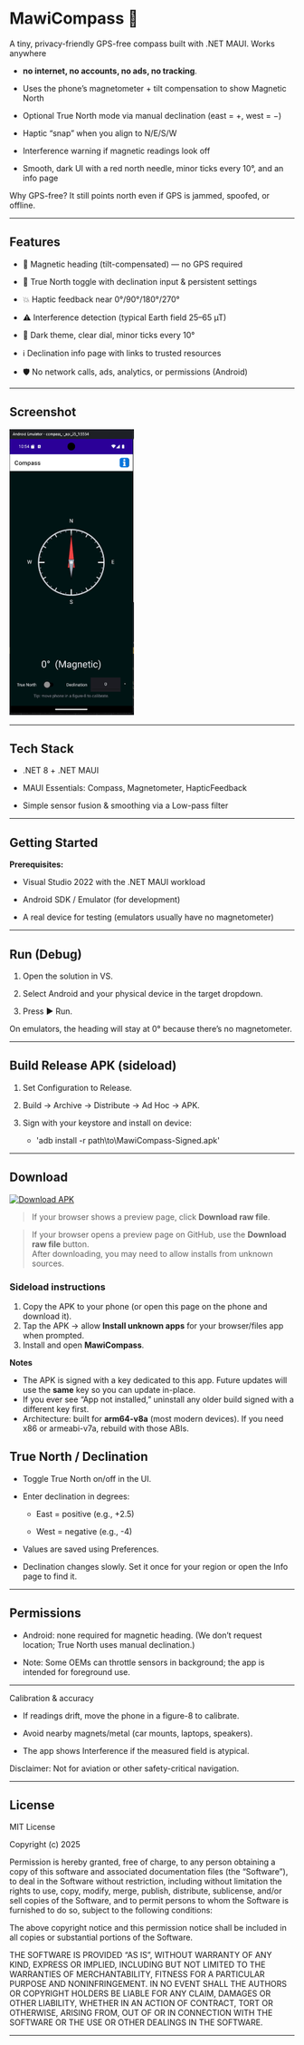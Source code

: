 ﻿# MawiCompass 🧭

A tiny, privacy-friendly GPS-free compass built with .NET MAUI.
Works anywhere 

- **no internet, no accounts, no ads, no tracking**.

- Uses the phone’s magnetometer + tilt compensation to show Magnetic North

- Optional True North mode via manual declination (east = +, west = −)

- Haptic “snap” when you align to N/E/S/W

- Interference warning if magnetic readings look off

- Smooth, dark UI with a red north needle, minor ticks every 10°, and an info page

Why GPS-free? It still points north even if GPS is jammed, spoofed, or offline.

--- 

## Features

- 🧭 Magnetic heading (tilt-compensated) — no GPS required

- 🎯 True North toggle with declination input & persistent settings

- 💥 Haptic feedback near 0°/90°/180°/270°

- ⚠️ Interference detection (typical Earth field 25–65 µT)

- 🌙 Dark theme, clear dial, minor ticks every 10°

- ℹ️ Declination info page with links to trusted resources

- 🛡️ No network calls, ads, analytics, or permissions (Android)

---  

## Screenshot

<img src="Resources/Images/app.png" alt="1" width="220">

---

## Tech Stack

- .NET 8 + .NET MAUI

- MAUI Essentials: Compass, Magnetometer, HapticFeedback

- Simple sensor fusion & smoothing via a Low-pass filter

---

## Getting Started

**Prerequisites:**

- Visual Studio 2022 with the .NET MAUI workload

- Android SDK / Emulator (for development)

- A real device for testing (emulators usually have no magnetometer)

---

## Run (Debug)

1. Open the solution in VS.

2. Select Android and your physical device in the target dropdown.

3. Press ▶ Run.

On emulators, the heading will stay at 0° because there’s no magnetometer.

---

## Build Release APK (sideload)

1. Set Configuration to Release.

2. Build → Archive → Distribute → Ad Hoc → APK.

3. Sign with your keystore and install on device:
	- 'adb install -r path\to\MawiCompass-Signed.apk'

---

## Download

[![Download APK](https://img.shields.io/badge/Download-APK-2ea44f?style=for-the-badge)](APK/com.bax.mawicompass.apk?raw=1)

> If your browser shows a preview page, click **Download raw file**.

> If your browser opens a preview page on GitHub, use the **Download raw file** button.  
> After downloading, you may need to allow installs from unknown sources.

### Sideload instructions
1. Copy the APK to your phone (or open this page on the phone and download it).
2. Tap the APK → allow **Install unknown apps** for your browser/files app when prompted.
3. Install and open **MawiCompass**.

**Notes**
- The APK is signed with a key dedicated to this app. Future updates will use the **same** key so you can update in-place.
- If you ever see “App not installed,” uninstall any older build signed with a different key first.
- Architecture: built for **arm64-v8a** (most modern devices). If you need x86 or armeabi-v7a, rebuild with those ABIs.


## True North / Declination

- Toggle True North on/off in the UI.

- Enter declination in degrees:

	- East = positive (e.g., +2.5)

	- West = negative (e.g., -4)

- Values are saved using Preferences.

- Declination changes slowly. Set it once for your region or open the Info page to find it.

--- 

## Permissions

- Android: none required for magnetic heading.
(We don’t request location; True North uses manual declination.)

- Note: Some OEMs can throttle sensors in background; the app is intended for foreground use.

--- 

Calibration & accuracy

- If readings drift, move the phone in a figure-8 to calibrate.

- Avoid nearby magnets/metal (car mounts, laptops, speakers).

- The app shows Interference if the measured field is atypical.

Disclaimer: Not for aviation or other safety-critical navigation.

--- 

## License

MIT License

Copyright (c) 2025 <bax082024>

Permission is hereby granted, free of charge, to any person obtaining a copy
of this software and associated documentation files (the “Software”), to deal
in the Software without restriction, including without limitation the rights
to use, copy, modify, merge, publish, distribute, sublicense, and/or sell
copies of the Software, and to permit persons to whom the Software is
furnished to do so, subject to the following conditions:

The above copyright notice and this permission notice shall be included in all
copies or substantial portions of the Software.

THE SOFTWARE IS PROVIDED “AS IS”, WITHOUT WARRANTY OF ANY KIND, EXPRESS OR
IMPLIED, INCLUDING BUT NOT LIMITED TO THE WARRANTIES OF MERCHANTABILITY,
FITNESS FOR A PARTICULAR PURPOSE AND NONINFRINGEMENT. IN NO EVENT SHALL THE
AUTHORS OR COPYRIGHT HOLDERS BE LIABLE FOR ANY CLAIM, DAMAGES OR OTHER
LIABILITY, WHETHER IN AN ACTION OF CONTRACT, TORT OR OTHERWISE, ARISING FROM,
OUT OF OR IN CONNECTION WITH THE SOFTWARE OR THE USE OR OTHER DEALINGS IN THE
SOFTWARE.

---




